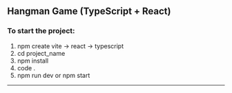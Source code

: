 ## Hangman Game (TypeScript + React)

### To start the project:
1. npm create vite -> react -> typescript
2. cd project_name
3. npm install
4. code .
5. npm run dev or npm start
_____________________________________


